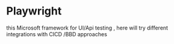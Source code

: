 # Playwright
this Microsoft framework for UI/Api testing , here will try different integrations with CICD /BBD approaches 

